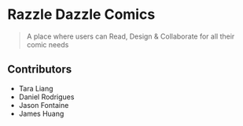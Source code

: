 Razzle Dazzle Comics
====================

> A place where users can Read, Design & Collaborate for all their comic needs

## Contributors ##
  * Tara Liang
  * Daniel Rodrigues
  * Jason Fontaine
  * James Huang